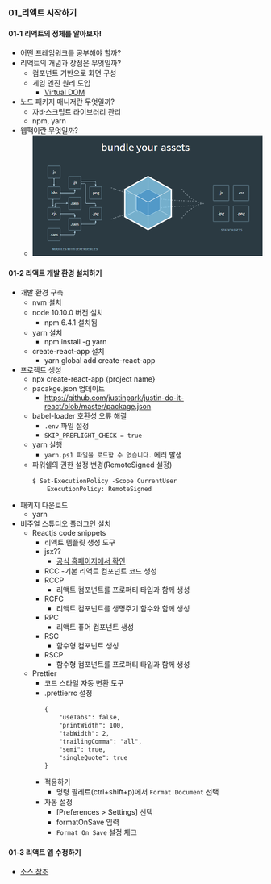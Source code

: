 ### 01\_리액트 시작하기

#### 01-1 리액트의 정체를 알아보자!

- 어떤 프레임워크를 공부해야 할까?
- 리액트의 개념과 장점은 무엇일까?
  - 컴포넌트 기반으로 화면 구성
  - 게임 엔진 원리 도입
    - [Virtual DOM](https://auth0.com/blog/face-off-virtual-dom-vs-incremental-dom-vs-glimmer/)
- 노드 패키지 매니저란 무엇일까?
  - 자바스크립트 라이브러리 관리
  - npm, yarn
- 웹팩이란 무엇일까?
  - ![webpack](./images/webpack_intro.png)

#### 01-2 리액트 개발 환경 설치하기

- 개발 환경 구축
  - nvm 설치
  - node 10.10.0 버전 설치
    - npm 6.4.1 설치됨
  - yarn 설치
    - npm install -g yarn
  - create-react-app 설치
    - yarn global add create-react-app
- 프로젝트 생성
  - npx create-react-app {project name}
  - pacakge.json 업데이트
    - https://github.com/justinpark/justin-do-it-react/blob/master/package.json
  - babel-loader 호환성 오류 해결
    - `.env` 파일 설정
    - `SKIP_PREFLIGHT_CHECK = true`
  - yarn 실행
    - `yarn.ps1 파일을 로드할 수 없습니다.` 에러 발생
  - 파워쉘의 권한 설정 변경(RemoteSigned 설정)
    ```
    $ Set-ExecutionPolicy -Scope CurrentUser
        ExecutionPolicy: RemoteSigned
    ```
- 패키지 다운로드
  - yarn
- 비주얼 스튜디오 플러그인 설치
  - Reactjs code snippets
    - 리액트 템플릿 생성 도구
    - jsx??
      - [공식 홈페이지에서 확인](https://reactjs.org/)
    - RCC -기본 리액트 컴포넌트 코드 생성
    - RCCP
      - 리액트 컴포넌트를 프로퍼티 타입과 함께 생성
    - RCFC
      - 리액트 컴포넌트를 생명주기 함수와 함께 생성
    - RPC
      - 리액트 퓨어 컴포넌트 생성
    - RSC
      - 함수형 컴포넌트 생성
    - RSCP
      - 함수형 컴포넌트를 프로퍼티 타입과 함께 생성
  - Prettier
    - 코드 스타일 자동 변환 도구
    - .prettierrc 설정
      ```
      {
          "useTabs": false,
          "printWidth": 100,
          "tabWidth": 2,
          "trailingComma": "all",
          "semi": true,
          "singleQuote": true
      }
      ```
    - 적용하기
      - 명령 팔레트(ctrl+shift+p)에서 `Format Document` 선택
    - 자동 설정
      - [Preferences > Settings] 선택
      - formatOnSave 입력
      - `Format On Save` 설정 체크

#### 01-3 리액트 앱 수정하기

- [소스 참조](../src/ch01/App.js)
